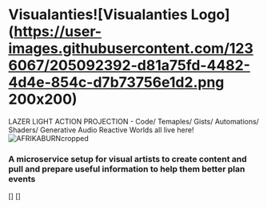 # Visualanties![Visualanties Logo](https://user-images.githubusercontent.com/1236067/205092392-d81a75fd-4482-4d4e-854c-d7b73756e1d2.png 200x200)

LAZER LIGHT ACTION PROJECTION - Code/ Temaples/ Gists/ Automations/ Shaders/ Generative Audio Reactive Worlds all live here!
![AFRIKABURNcropped](https://user-images.githubusercontent.com/1236067/205002357-3910cf35-f13c-48f5-ad45-14173a075a74.jpeg)


### A microservice setup for visual artists to create content and pull and prepare useful information to help them better plan events

[]
[]


